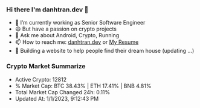 ### Hi there I'm danhtran.dev 👋

- 🔭 I’m currently working as Senior Software Engineer
- 😄 But have a passion on crypto projects
- 💬 Ask me about Android, Crypto, Running 
- 📫 How to reach me: <a href="https://danhtran.dev" target="_blank">danhtran.dev</a> or <a href="Dan-Resume.pdf" target="_blank">My Resume</a>
- 🌱 Building a website to help people find their dream house (updating ...)

### Crypto Market Summarize
- Active Crypto: 12812
- % Market Cap: BTC 38.43% | ETH 17.41% | BNB 4.81%
- Total Market Cap Changed 24h: 0.11%
- Updated At: 1/1/2023, 9:12:43 PM
